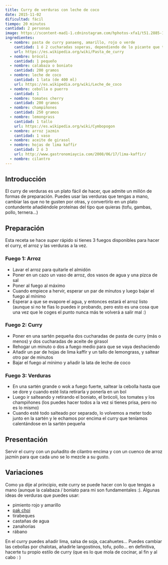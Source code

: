 ```yaml
---
title: Curry de verduras con leche de coco
date: 2015-11-02
dificultad: fácil
tiempo: 20 minutos
cantidad: 2 personas
image: https://scontent-mad1-1.cdninstagram.com/hphotos-xfa1/t51.2885-15/e35/11909099_769000936578449_1811793445_n.jpg
ingredientes:
  - nombre: pasta de curry panaeng, amarillo, rojo o verde
    cantidad: 1 ó 2 cucharadas soperas, dependiendo de lo picante que te guste
    url: https://es.wikipedia.org/wiki/Pasta_de_curry
  - nombre: brócoli
    cantidad: 1 pequeño
  - nombre: calabaza o boniato
    cantidad: 200 gramos
  - nombre: leche de coco
    cantidad: 1 lata (de 400 ml)
    url: https://es.wikipedia.org/wiki/Leche_de_coco
  - nombre: cebolla o puerro
    cantidad: 1
  - nombre: tomates cherry
    cantidad: 200 gramos
  - nombre: champiñones
    cantidad: 250 gramos
  - nombre: lemongrass
    cantidad: 1 tallo
    url: https://es.wikipedia.org/wiki/Cymbopogon
  - nombre: arroz jazmin
    cantidad: 1 vaso
  - nombre: aceite de girasol
  - nombre: hojas de lima kaffir
    cantidad: 2 ó 3
    url: http://www.gastronomiaycia.com/2008/06/17/lima-kaffir/
  - nombre: cilantro
---
```


## Introducción

El curry de verduras es un plato fácil de hacer, que admite un millón de formas de preparación. Puedes usar las verduras que tengas a mano, cambiar las que no te gusten por otras, y convertirlo en un plato contundente añadiéndole proteínas del tipo que quieras (tofu, gambas, pollo, ternera…)

## Preparación

Esta receta se hace *super* rápido si tienes 3 fuegos disponibles para hacer el curry, el arroz y las verduras a la vez.

### Fuego 1: Arroz

- Lavar el arroz para quitarle el almidón
- Poner en un cazo un vaso de arroz, dos vasos de agua y una pizca de sal
- Poner al fuego al máximo
- Cuando empiece a hervir, esperar un par de minutos y luego bajar el fuego al mínimo
- Esperar a que se evapore el agua, y entonces estará el arroz listo (aunque si no te fías lo puedes ir probando, pero esto es una cosa que una vez que le coges el punto nunca más te volverá a salir mal :)

### Fuego 2: Curry

- Poner en una sartén pequeña dos cucharadas de pasta de curry (más o menos) y dos cucharadas de aceite de girasol
- Rehogar un minuto o dos a fuego medio para que se vaya deshaciendo
- Añadir un par de hojas de lima kaffir y un tallo de lemongrass, y saltear otro par de minutos
- Bajar el fuego al mínimo y añadir la lata de leche de coco

### Fuego 3: Verduras

- En una sartén grande o wok a fuego fuerte, saltear la cebolla hasta que se dore y cuando esté lista retirarla y ponerla en un bol
- Luego ir salteando y retirando el boniato, el brócoli, los tomates y los champiñones (los puedes hacer todos a la vez si tienes prisa, pero no es lo mismo)
- Cuando esté todo salteado por separado, lo volvemos a meter todo junto en la sartén y le echamos por encima el curry que teníamos calentándose en la sartén pequeña

## Presentación

Servir el curry con un puñadito de cilantro encima y con un cuenco de arroz jazmín para que cada uno se lo mezcle a su gusto.

## Variaciones

Como ya dije al principio, este curry se puede hacer con lo que tengas a mano (aunque la calabaza / boniato para mi son fundamentales :). Algunas ideas de verduras que puedes usar:

- pimiento rojo y amarillo
- [pak choi](http://www.hogarmania.com/cocina/programas-television/karlos-arguinano-en-tu-cocina/los-secretos-de-arzak/201103/choi-7717.html)
- tirabeques
- castañas de agua
- zanahorias
- rábano

En el curry puedes añadir lima, salsa de soja, cacahuetes… Puedes cambiar las cebollas por chalotas, añadirle langostinos, tofu, pollo… en definitiva, hacerte tu propio estilo de curry (que es lo que mola de cocinar, al fin y al cabo : )